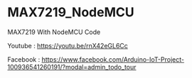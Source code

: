 # MAX7219_NodeMCU
MAX7219 With NodeMCU Code

Youtube : https://youtu.be/rnX42eGL6Cc

Facebook : https://www.facebook.com/Arduino-IoT-Project-100936541260191/?modal=admin_todo_tour
